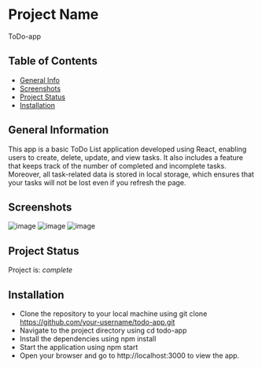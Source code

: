 # Project Name
ToDo-app

## Table of Contents
* [General Info](#general-information)
* [Screenshots](#screenshots)
* [Project Status](#project-status)
* [Installation](#installation)


## General Information
This app is a basic ToDo List application developed using React, enabling users to create, delete, update, and view tasks. It also includes a feature that keeps track of the number of completed and incomplete tasks. Moreover, all task-related data is stored in local storage, which ensures that your tasks will not be lost even if you refresh the page.




## Screenshots
![image](https://user-images.githubusercontent.com/118920752/236674201-cfe73bb8-c52a-4b03-b8cc-6e6221591c21.png)
![image](https://user-images.githubusercontent.com/118920752/236674349-e34d1403-7039-4949-8480-4a26b06ba868.png)
![image](https://user-images.githubusercontent.com/118920752/236674401-7f3f368e-75af-4329-b103-356b63d0d268.png)


## Project Status
Project is: _complete_ 


## Installation
* Clone the repository to your local machine using git clone https://github.com/your-username/todo-app.git
* Navigate to the project directory using cd todo-app
* Install the dependencies using npm install
* Start the application using npm start
* Open your browser and go to http://localhost:3000 to view the app.
